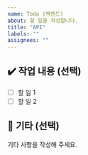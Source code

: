 ```yaml
---
name: Todo (백엔드)
about: 할 일을 작성합니다.
title: "API"
labels: ""
assignees: ""
---
```


## ✔️ 작업 내용 (선택)

- [ ] 할 일 1
- [ ] 할 일 2

## 💬 기타 (선택)

기타 사항을 작성해 주세요.
